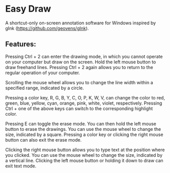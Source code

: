 # Easy Draw
A shortcut-only on-screen annotation software for Windows inspired by gInk (https://github.com/geovens/gInk).

## Features:
Pressing Ctrl + 2 can enter the drawing mode, in which you cannot operate on your computer but draw on the screen. 
Hold the left mouse button to draw freehand lines.
Pressing Ctrl + 2 again allows you to return to the regular operation of your computer.

Scrolling the mouse wheel allows you to change the line width within a specified range, indicated by a circle.

Pressing a color key, R, G, B, Y, C, O, P, K, W, V, can change the color to red, green, blue, yellow, cyan, orange, pink, white, violet, respectively.
Pressing Ctrl + one of the above keys can switch to the corresponding highlight color.

Pressing E can toggle the erase mode. You can then hold the left mouse button to erase the drawings. You can use the mouse wheel to change the size, indicated by a square.
Pressing a color key or clicking the right mouse button can also exit the erase mode.

Clicking the right mouse button allows you to type text at the position where you clicked. You can use the mouse wheel to change the size, indicated by a vertical line. Clicking the left mouse button or holding it down to draw can exit text mode.
